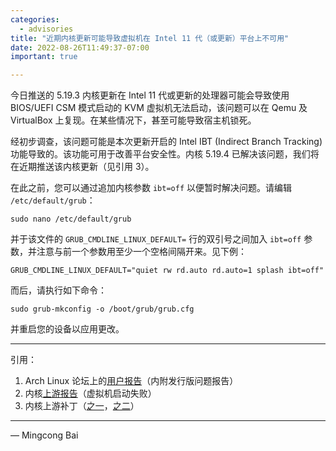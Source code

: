 ```yaml
---
categories:
  - advisories
title: "近期内核更新可能导致虚拟机在 Intel 11 代（或更新）平台上不可用"
date: 2022-08-26T11:49:37-07:00
important: true

---
```


今日推送的 5.19.3 内核更新在 Intel 11 代或更新的处理器可能会导致使用 BIOS/UEFI CSM 模式启动的 KVM 虚拟机无法启动，该问题可以在 Qemu 及 VirtualBox 上复现。在某些情况下，甚至可能导致宿主机锁死。

经初步调查，该问题可能是本次更新开启的 Intel IBT (Indirect Branch Tracking) 功能导致的。该功能可用于改善平台安全性。内核 5.19.4 已解决该问题，我们将在近期推送该内核更新（见引用 3）。

在此之前，您可以通过追加内核参数 `ibt=off` 以便暂时解决问题。请编辑 `/etc/default/grub`：

```
sudo nano /etc/default/grub
```

并于该文件的 `GRUB_CMDLINE_LINUX_DEFAULT=` 行的双引号之间加入 `ibt=off` 参数，并注意与前一个参数用至少一个空格间隔开来。见下例：

```
GRUB_CMDLINE_LINUX_DEFAULT="quiet rw rd.auto rd.auto=1 splash ibt=off"
```

而后，请执行如下命令：

```
sudo grub-mkconfig -o /boot/grub/grub.cfg
```

并重启您的设备以应用更改。

---

引用：

1. Arch Linux 论坛上的[用户报告](https://bbs.archlinux.org/viewtopic.php?id=276699)（内附发行版问题报告）
2. 内核[上游报告](https://bugzilla.kernel.org/show_bug.cgi?id=216332)（虚拟机启动失败）
3. 内核上游补丁（[之一](https://lore.kernel.org/lkml/20220823080128.867380224@linuxfoundation.org/)，[之二](https://lore.kernel.org/lkml/20220823080128.907850538@linuxfoundation.org/)）

---

— Mingcong Bai
